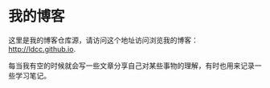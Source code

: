 # 我的博客

这里是我的博客仓库源，请访问这个地址访问浏览我的博客：<http://ldcc.github.io>.

每当我有空的时候就会写一些文章分享自己对某些事物的理解，有时也用来记录一些学习笔记。
